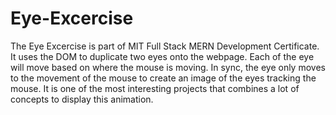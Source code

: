# Eye-Excercise
The Eye Excercise is part of MIT Full Stack MERN Development Certificate. It uses the DOM to duplicate two eyes onto the webpage. Each of the eye will move based on where the mouse is moving. In sync, the eye only moves to the movement of the mouse to create an image of the eyes tracking the mouse. It is one of the most interesting projects that combines a lot of concepts to display this animation.
